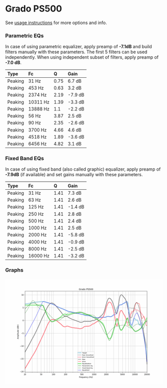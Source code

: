 # Grado PS500
See [usage instructions](https://github.com/jaakkopasanen/AutoEq#usage) for more options and info.

### Parametric EQs
In case of using parametric equalizer, apply preamp of **-7.1dB** and build filters manually
with these parameters. The first 5 filters can be used independently.
When using independent subset of filters, apply preamp of **-7.0 dB**.

| Type    | Fc       |    Q | Gain    |
|:--------|:---------|:-----|:--------|
| Peaking | 31 Hz    | 0.75 | 6.7 dB  |
| Peaking | 453 Hz   | 0.63 | 3.2 dB  |
| Peaking | 2374 Hz  | 2.19 | -7.9 dB |
| Peaking | 10311 Hz | 1.39 | -3.3 dB |
| Peaking | 13888 Hz | 1.1  | -2.2 dB |
| Peaking | 56 Hz    | 3.87 | 2.5 dB  |
| Peaking | 90 Hz    | 2.35 | -2.6 dB |
| Peaking | 3700 Hz  | 4.66 | 4.6 dB  |
| Peaking | 4518 Hz  | 1.89 | -3.6 dB |
| Peaking | 6456 Hz  | 4.82 | 3.1 dB  |

### Fixed Band EQs
In case of using fixed band (also called graphic) equalizer, apply preamp of **-7.9dB**
(if available) and set gains manually with these parameters.

| Type    | Fc       |    Q | Gain    |
|:--------|:---------|:-----|:--------|
| Peaking | 31 Hz    | 1.41 | 7.3 dB  |
| Peaking | 63 Hz    | 1.41 | 2.6 dB  |
| Peaking | 125 Hz   | 1.41 | -1.4 dB |
| Peaking | 250 Hz   | 1.41 | 2.8 dB  |
| Peaking | 500 Hz   | 1.41 | 2.4 dB  |
| Peaking | 1000 Hz  | 1.41 | 2.5 dB  |
| Peaking | 2000 Hz  | 1.41 | -5.8 dB |
| Peaking | 4000 Hz  | 1.41 | -0.9 dB |
| Peaking | 8000 Hz  | 1.41 | -2.5 dB |
| Peaking | 16000 Hz | 1.41 | -3.2 dB |

### Graphs
![](./Grado%20PS500.png)